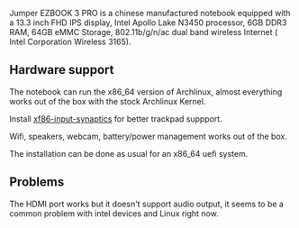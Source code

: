 Jumper EZBOOK 3 PRO is a chinese manufactured notebook equipped with a 13.3 inch FHD IPS display, Intel Apollo Lake N3450 processor, 6GB DDR3 RAM, 64GB eMMC Storage, 802.11b/g/n/ac dual band wireless Internet ( Intel Corporation Wireless 3165).

## Hardware support

The notebook can run the x86_64 version of Archlinux, almost everything works out of the box with the stock Archlinux Kernel.

Install [xf86-input-synaptics](https://www.archlinux.org/packages/?name=xf86-input-synaptics) for better trackpad suppport.

Wifi, speakers, webcam, battery/power management works out of the box.

The installation can be done as usual for an x86_64 uefi system.

## Problems

The HDMI port works but it doesn't support audio output, it seems to be a common problem with intel devices and Linux right now.